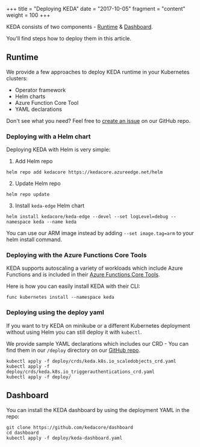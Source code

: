 +++
title = "Deploying KEDA"
date = "2017-10-05"
fragment = "content"
weight = 100
+++

KEDA consists of two components - [Runtime](#runtime) & [Dashboard](#dashboard).

You'll find steps how to deploy them in this article.

## Runtime

We provide a few approaches to deploy KEDA runtime in your Kubernetes clusters:

- Operator framework
- Helm charts
- Azure Function Core Tool
- YAML declarations

Don't see what you need? Feel free to [create an issue](https://github.com/kedacore/keda/issues/new) on our GitHub repo.

### Deploying with a Helm chart

Deploying KEDA with Helm is very simple:

1. Add Helm repo

```cli
helm repo add kedacore https://kedacore.azureedge.net/helm
```

2. Update Helm repo
```cli
helm repo update
```

3. Install `keda-edge` Helm chart

```cli
helm install kedacore/keda-edge --devel --set logLevel=debug --namespace keda --name keda
```

You can use our ARM image instead by adding `--set image.tag=arm` to your helm install command.

### Deploying with the Azure Functions Core Tools
KEDA supports autoscaling a variety of workloads which include Azure Functions and is included in their [Azure Functions Core Tools](https://github.com/Azure/azure-functions-core-tools).

Here is how you can easily install KEDA with their CLI:
```
func kubernetes install --namespace keda
```

### Deploying using the deploy yaml
If you want to try KEDA on minikube or a different Kubernetes deployment without using Helm you can still deploy it with `kubectl`.

We provide sample YAML declarations which includes our CRD - You can find them in our `/deploy` directory on our [GitHub repo](https://github.com/kedacore/keda).

```
kubectl apply -f deploy/crds/keda.k8s.io_scaledobjects_crd.yaml
kubectl apply -f deploy/crds/keda.k8s.io_triggerauthentications_crd.yaml
kubectl apply -f deploy/
```

## Dashboard

You can install the KEDA dashboard by using the deployment YAML in the repo:

```
git clone https://github.com/kedacore/dashboard
cd dashboard
kubectl apply -f deploy/keda-dashboard.yaml
```
